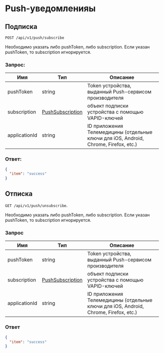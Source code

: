 # Push-уведомленияы

## Подписка

`POST /api/v1/push/subscribe`

Необходимо указать либо pushToken, либо subscription. Если указан pushToken, то subscription игнорируется.

### Запрос:

Имя | Тип | Описание
--- | --- | ---
pushToken | string | Token устройства, выданный Push-сервисом производителя
subscription | [PushSubscription](./contracts.md#pushsubscription) | объект подписки устройства с помощью VAPID-ключей
applicationId | string | ID приложения Телемедицины (отдельные ключи для iOS, Android, Chrome, Firefox, etc.)

### Ответ:

```json
{
  "item": "success"
}
```

## Отписка

`GET /api/v1/push/unsubscribe`.

Необходимо указать либо pushToken, либо subscription. Если указан pushToken, то subscription игнорируется.

### Запрос

Имя | Тип | Описание
--- | --- | ---
pushToken | string | Token устройства, выданный Push-сервисом производителя
subscription | [PushSubscription](./contracts.md#pushsubscription) | объект подписки устройства с помощью VAPID-ключей
applicationId | string | ID приложения Телемедицины (отдельные ключи для iOS, Android, Chrome, Firefox, etc.)

### Ответ

```json
{
  "item": "success"
}
```
